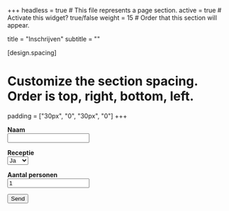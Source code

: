 +++
headless = true  # This file represents a page section.
active = true  # Activate this widget? true/false
weight = 15  # Order that this section will appear.

title = "Inschrijven"
subtitle = ""

[design.spacing]
  # Customize the section spacing. Order is top, right, bottom, left.
  padding = ["30px", "0", "30px", "0"]
+++

<form name="contact" method="POST" data-netlify="true">
  <p>
    <label><b>Naam</b><br/>
    <input type="text" name="naam" required/></label>
  </p>
  <p>
    <label><b>Receptie</b><br/><select name="role[]">
      <option value="ja">Ja</option>
      <option value="nee">Nee</option>
    </select></label>
  </p>
  <p> 
    <label><b>Aantal personen</b><br/>
    <input type="text" name="number" value="1" required/></label>
  </p>
  <p>
    <button type="submit">Send</button>
  </p>
</form>

